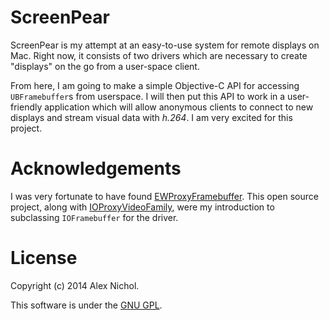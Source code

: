 # ScreenPear

ScreenPear is my attempt at an easy-to-use system for remote displays on Mac. Right now, it consists of two drivers which are necessary to create "displays" on the go from a user-space client.

From here, I am going to make a simple Objective-C API for accessing `UBFramebuffer`s from userspace.  I will then put this API to work in a user-friendly application which will allow anonymous clients to connect to new displays and stream visual data with *h.264*. I am very excited for this project.

# Acknowledgements

I was very fortunate to have found [EWProxyFramebuffer](https://github.com/mkernel/EWProxyFramebuffer/).  This open source project, along with [IOProxyVideoFamily](https://code.google.com/p/ioproxyvideofamily/), were my introduction to subclassing `IOFramebuffer` for the driver.

# License

Copyright (c) 2014 Alex Nichol.

This software is under the [GNU GPL](http://www.gnu.org/licenses/old-licenses/gpl-2.0.html).
